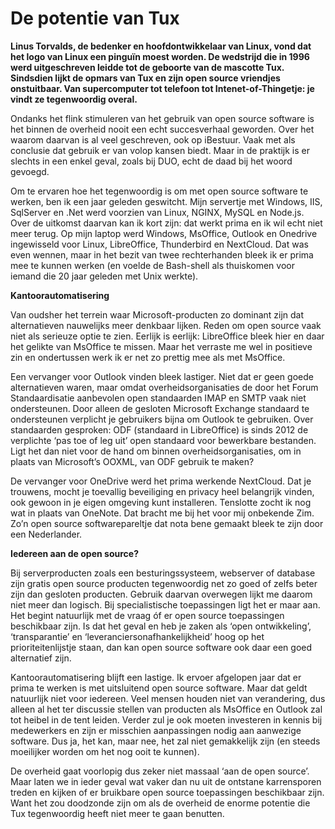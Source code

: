 # De potentie van Tux

**Linus Torvalds, de bedenker en hoofdontwikkelaar van Linux, vond dat het logo van Linux een pinguïn moest worden. De wedstrijd die in 1996 werd uitgeschreven leidde tot de geboorte van de mascotte Tux. Sindsdien lijkt de opmars van Tux en zijn open source vriendjes onstuitbaar. Van supercomputer tot telefoon tot Intenet-of-Thingetje: je vindt ze tegenwoordig overal.**

Ondanks het flink stimuleren van het gebruik van open source software is het binnen de overheid nooit een echt succesverhaal geworden. Over het waarom daarvan is al veel geschreven, ook op iBestuur. Vaak met als conclusie dat gebruik er van volop kansen biedt. Maar in de praktijk is er slechts in een enkel geval, zoals bij DUO, echt de daad bij het woord gevoegd.

Om te ervaren hoe het tegenwoordig is om met open source software te werken, ben ik een jaar geleden geswitcht. Mijn servertje met Windows, IIS, SqlServer en .Net werd voorzien van Linux, NGINX, MySQL en Node.js. Over de uitkomst daarvan kan ik kort zijn: dat werkt prima en ik wil echt niet meer terug. Op mijn laptop werd Windows, MsOffice, Outlook en Onedrive ingewisseld voor Linux, LibreOffice, Thunderbird en NextCloud. Dat was even wennen, maar in het bezit van twee rechterhanden bleek ik er prima mee te kunnen werken (en voelde de Bash-shell als thuiskomen voor iemand die 20 jaar geleden met Unix werkte).

**Kantoorautomatisering**

Van oudsher het terrein waar Microsoft-producten zo dominant zijn dat alternatieven nauwelijks meer denkbaar lijken. Reden om open source vaak niet als serieuze optie te zien. Eerlijk is eerlijk: LibreOffice bleek hier en daar het gelikte van MsOffice te missen. Maar het verraste me wel in positieve zin en ondertussen werk ik er net zo prettig mee als met MsOffice.

Een vervanger voor Outlook vinden bleek lastiger. Niet dat er geen goede alternatieven waren, maar omdat overheidsorganisaties de door het Forum Standaardisatie aanbevolen open standaarden IMAP en SMTP vaak niet ondersteunen. Door alleen de gesloten Microsoft Exchange standaard te ondersteunen verplicht je gebruikers bijna om Outlook te gebruiken. Over standaarden gesproken: ODF (standaard in LibreOffice) is sinds 2012 de verplichte ‘pas toe of leg uit’ open standaard voor bewerkbare bestanden. Ligt het dan niet voor de hand om binnen overheidsorganisaties, om in plaats van Microsoft’s OOXML, van ODF gebruik te maken?

De vervanger voor OneDrive werd het prima werkende NextCloud. Dat je trouwens, mocht je toevallig beveiliging en privacy heel belangrijk vinden, ook gewoon in je eigen omgeving kunt installeren. Tenslotte zocht ik nog wat in plaats van OneNote. Dat bracht me bij het voor mij onbekende Zim. Zo’n open source softwarepareltje dat nota bene gemaakt bleek te zijn door een Nederlander.

**Iedereen aan de open source?**

Bij serverproducten zoals een besturingssysteem, webserver of database zijn gratis open source producten tegenwoordig net zo goed of zelfs beter zijn dan gesloten producten. Gebruik daarvan overwegen lijkt me daarom niet meer dan logisch.
Bij specialistische toepassingen ligt het er maar aan. Het begint natuurlijk met de vraag óf er open source toepassingen beschikbaar zijn. Is dat het geval en heb je zaken als ‘open ontwikkeling’, ‘transparantie’ en ‘leveranciersonafhankelijkheid’ hoog op het prioriteitenlijstje staan, dan kan open source software ook daar een goed alternatief zijn.

Kantoorautomatisering blijft een lastige. Ik ervoer afgelopen jaar dat er prima te werken is met uitsluitend open source software. Maar dat geldt natuurlijk niet voor iedereen. Veel mensen houden niet van verandering, dus alleen al het ter discussie stellen van producten als MsOffice en Outlook zal tot heibel in de tent leiden. Verder zul je ook moeten investeren in kennis bij medewerkers en zijn er misschien aanpassingen nodig aan aanwezige software. Dus ja, het kan, maar nee, het zal niet gemakkelijk zijn (en steeds moeilijker worden om het nog ooit te kunnen).

De overheid gaat voorlopig dus zeker niet massaal ‘aan de open source’. Maar laten we in ieder geval wat vaker dan nu uit de ontstane karrensporen treden en kijken of er bruikbare open source toepassingen beschikbaar zijn. Want het zou doodzonde zijn om als de overheid de enorme potentie die Tux tegenwoordig heeft niet meer te gaan benutten.